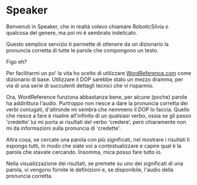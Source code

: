 Speaker
=======

Benvenuti in Speaker, che in realt&agrave; volevo chiamare
RoboticSilvia o qualcosa del genere, ma poi mi &egrave;	
sembrato indelicato.

Questo semplice servizio ti permette
di ottenere da un dizionario la pronuncia corretta di
tutte le parole che compongono un testo.

Figo eh?

Per facilitarmi un po' la vita ho scelto di utilizzare
[WordReference.com](http://wordreference.com/definizione)
come dizionario di base.
Utilizzare il DOP sarebbe stato un mezzo dramma, per via
di una serie di succulenti dettagli tecnici che vi risparmio.

Ora, WordReference funziona abbastanza bene, per alcune
(poche) parole ha addirittura l'audio.
Purtroppo non riesce a dare la pronuncia corretta dei verbi
coniugati, d'altronde mi sembra che nemmeno il DOP lo faccia.
Quello che riesce a fare è risalire all'infinito di un
qualsiasi verbo, ossia se gli passo 'credette' lui mi porta
ai risultati del verbo 'credere', per&ograve; chiaramente
non mi da informazioni sulla pronuncia di 'credette'.

Altra cosa, se cercate una parola con più significati,
nel mostrare i risultati li espongo tutti, in modo che siate
voi a contestualizzare e capire qual &egrave; la parola che
stavate cercando. Insomma, mica posso fare tutto io.

Nella visualizzazione dei risultati, se premete su uno dei
significati di una parola, vi vengono fornite le definizioni
e, se disponibile, l'audio della pronuncia corretta.